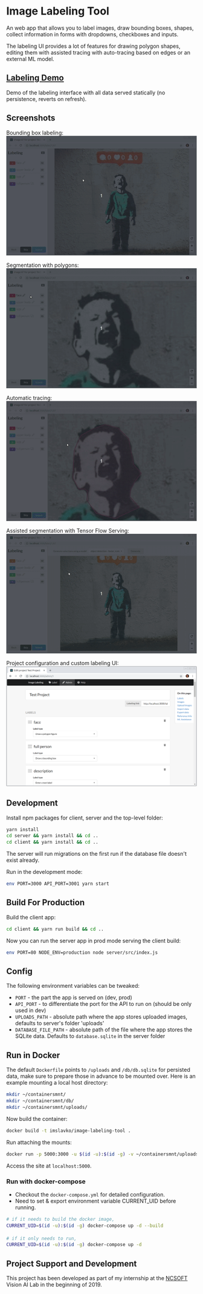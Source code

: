 # Image Labeling Tool

An web app that allows you to label images, draw bounding boxes, shapes, collect information in forms with dropdowns, checkboxes and inputs.

The labeling UI provides a lot of features for drawing polygon shapes, editing them with assisted tracing with auto-tracing based on edges or an external ML model.

## [Labeling Demo](http://slv.io/label-tool/demo/)

Demo of the labeling interface with all data served statically (no persistence, reverts on refresh).

## Screenshots

Bounding box labeling:
![](./client/src/help/tutorial/bbox-labeling.gif)

Segmentation with polygons:
![](./client/src/help/tutorial/polygon-labeling.gif)

Automatic tracing:
![](./client/src/help/tutorial/auto-tracing.gif)

Assisted segmentation with Tensor Flow Serving:
![](./client/src/help/tutorial/ml-semantic-segmentation.gif)

Project configuration and custom labeling UI:
![](./client/src/help/tutorial/project-page.png)

## Development

Install npm packages for client, server and the top-level folder:

```bash
yarn install
cd server && yarn install && cd ..
cd client && yarn install && cd ..
```

The server will run migrations on the first run if the database file doesn't exist already.

Run in the development mode:

```bash
env PORT=3000 API_PORT=3001 yarn start
```

## Build For Production

Build the client app:

```bash
cd client && yarn run build && cd ..
```

Now you can run the server app in prod mode serving the client build:

```bash
env PORT=80 NODE_ENV=production node server/src/index.js
```

## Config

The following environment variables can be tweaked:

- `PORT` - the part the app is served on (dev, prod)
- `API_PORT` - to differentiate the port for the API to run on (should be only used in dev)
- `UPLOADS_PATH` - absolute path where the app stores uploaded images, defaults to server's folder 'uploads'
- `DATABASE_FILE_PATH` - absolute path of the file where the app stores the SQLite data. Defaults to `database.sqlite` in the server folder

## Run in Docker

The default `Dockerfile` points to `/uploads` and `/db/db.sqlite` for persisted data, make sure to prepare those in advance to be mounted over. Here is an example mounting a local host directory:

```bash
mkdir ~/containersmnt/
mkdir ~/containersmnt/db/
mkdir ~/containersmnt/uploads/
```

Now build the container:

```bash
docker build -t imslavko/image-labeling-tool .
```

Run attaching the mounts:

```bash
docker run -p 5000:3000 -u $(id -u):$(id -g) -v ~/containersmnt/uploads:/uploads -v ~/containersmnt/db:/db -d imslavko/image-labeling-tool
```

Access the site at `localhost:5000`.

### Run with docker-compose

- Checkout the `docker-compose.yml` for detailed configuration.
- Need to set & export environment variable CURRENT_UID before running.

```bash
# if it needs to build the docker image,
CURRENT_UID=$(id -u):$(id -g) docker-compose up -d --build

# if it only needs to run,
CURRENT_UID=$(id -u):$(id -g) docker-compose up -d
```
## Project Support and Development

This project has been developed as part of my internship at the [NCSOFT](http://global.ncsoft.com/global/) Vision AI Lab in the beginning of 2019.
